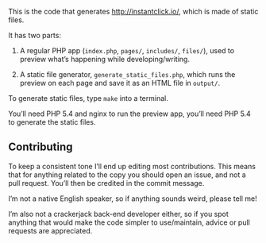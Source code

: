 This is the code that generates http://instantclick.io/, which is made of static files.

It has two parts:

1. A regular PHP app (`index.php`, `pages/`, `includes/`, `files/`), used to preview what’s happening while developing/writing.

2. A static file generator, `generate_static_files.php`, which runs the preview on each page and save it as an HTML file in `output/`.

To generate static files, type `make` into a terminal.

You’ll need PHP 5.4 and nginx to run the preview app, you’ll need PHP 5.4 to generate the static files.

## Contributing

To keep a consistent tone I’ll end up editing most contributions. This means that for anything related to the copy you should open an issue, and not a pull request. You’ll then be credited in the commit message.

I’m not a native English speaker, so if anything sounds weird, please tell me!

I’m also not a crackerjack back-end developer either, so if you spot anything that would make the code simpler to use/maintain, advice or pull requests are appreciated.
